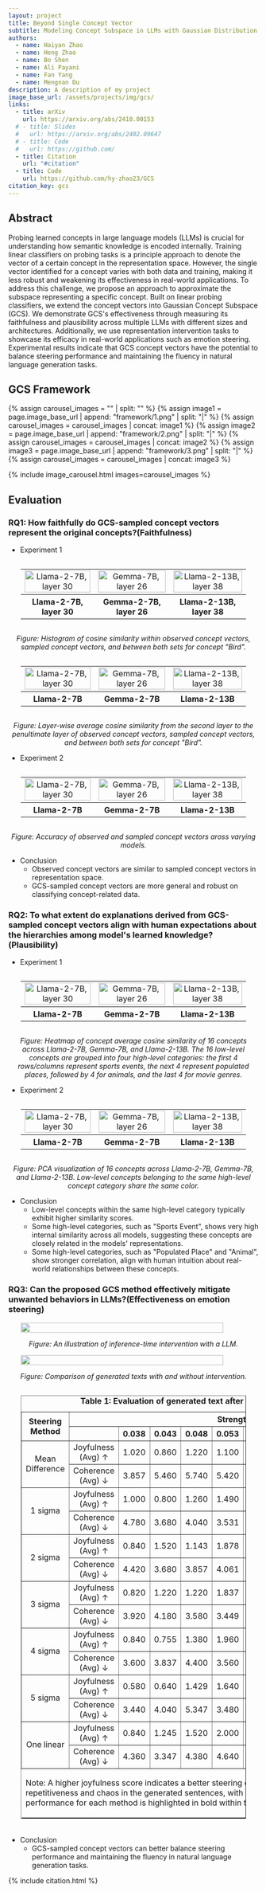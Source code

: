 ```yaml
---
layout: project
title: Beyond Single Concept Vector
subtitle: Modeling Concept Subspace in LLMs with Gaussian Distribution
authors:
  - name: Haiyan Zhao
  - name: Heng Zhao
  - name: Bo Shen
  - name: Ali Payani
  - name: Fan Yang
  - name: Mengnan Du
description: A description of my project
image_base_url: /assets/projects/img/gcs/
links:
  - title: arXiv
    url: https://arxiv.org/abs/2410.00153
  # - title: Slides
  #   url: https://arxiv.org/abs/2402.09647
  # - title: Code
  #   url: https://github.com/
  - title: Citation
    url: "#citation"
  - title: Code
    url: https://github.com/hy-zhao23/GCS
citation_key: gcs
---
```



## Abstract
Probing learned concepts in large language models (LLMs) is crucial for understanding how semantic knowledge is encoded internally. Training linear classifiers on probing tasks is a principle approach to denote the vector of a certain concept in the representation space. However, the single vector identified for a concept varies with both data and training, making it less robust and weakening its effectiveness in real-world applications. To address this challenge, we propose an approach to approximate the subspace representing a specific concept. Built on linear probing classifiers, we extend the concept vectors into Gaussian Concept Subspace (GCS). We demonstrate GCS's effectiveness through measuring its faithfulness and plausibility across multiple LLMs with different sizes and architectures. Additionally, we use representation intervention tasks to showcase its efficacy in real-world applications such as emotion steering. Experimental results indicate that GCS concept vectors have the potential to balance steering performance and maintaining the fluency in natural language generation tasks.

## GCS Framework

{% assign carousel_images = "" | split: "" %}
{% assign image1 = page.image_base_url | append: "framework/1.png" | split: "|" %}
{% assign carousel_images = carousel_images | concat: image1 %}
{% assign image2 = page.image_base_url | append: "framework/2.png" | split: "|" %}
{% assign carousel_images = carousel_images | concat: image2 %}
{% assign image3 = page.image_base_url | append: "framework/3.png" | split: "|" %}
{% assign carousel_images = carousel_images | concat: image3 %}

{% include image_carousel.html images=carousel_images %}

## Evaluation
### <strong>RQ1</strong>: How faithfully do GCS-sampled concept vectors represent the original concepts?(Faithfulness)
- Experiment 1

<div style="display: flex; justify-content: center;">
  <table style="width: 90%;">
    <tr>
      <td style="text-align: center;"><img src="{{ '/assets/projects/img/gcs/fig/hist/l7-hist-Bird-30.png' | relative_url }}" alt="Llama-2-7B, layer 30" style="width: 100%; max-width: 300px;"></td>
      <td style="text-align: center;"><img src="{{ '/assets/projects/img/gcs/fig/hist/g7-hist-Bird-26.png' | relative_url }}" alt="Gemma-7B, layer 26" style="width: 100%; max-width: 300px;"></td>
      <td style="text-align: center;"><img src="{{ '/assets/projects/img/gcs/fig/hist/l13-hist-Bird-38.png' | relative_url }}" alt="Llama-2-13B, layer 38" style="width: 100%; max-width: 300px;"></td>
    </tr>
    <tr>
      <th style="text-align: center;">Llama-2-7B, layer 30</th>
      <th style="text-align: center;">Gemma-2-7B, layer 26</th>
      <th style="text-align: center;">Llama-2-13B, layer 38</th>
    </tr>
  </table>
</div>
<p style="text-align: center;"><em>Figure: Histogram of cosine similarity within observed concept vectors, sampled concept vectors,
and between both sets for concept "Bird".</em></p>

<div style="display: flex; justify-content: center;">
  <table style="width: 90%;">
    <tr>
      <td style="text-align: center;"><img src="{{ '/assets/projects/img/gcs/fig/hist/l7-Averaged-similarities-Bird-o-s-1000.png' | relative_url }}" alt="Llama-2-7B, layer 30" style="width: 100%; max-width: 300px;"></td>
      <td style="text-align: center;"><img src="{{ '/assets/projects/img/gcs/fig/hist/g7-Averaged-similarities-Bird-o-s-1000.png' | relative_url }}" alt="Gemma-7B, layer 26" style="width: 100%; max-width: 300px;"></td>
      <td style="text-align: center;"><img src="{{ '/assets/projects/img/gcs/fig/hist/l13-Averaged-similarities-Bird-o-s-1000.png' | relative_url }}" alt="Llama-2-13B, layer 38" style="width: 100%; max-width: 300px;"></td>
    </tr>
    <tr>
      <th style="text-align: center;">Llama-2-7B</th>
      <th style="text-align: center;">Gemma-2-7B</th>
      <th style="text-align: center;">Llama-2-13B</th>
    </tr>
  </table>
</div>
<p style="text-align: center;"><em>Figure: Layer-wise average cosine similarity from the second layer to the penultimate layer of observed concept vectors, sampled concept vectors, and between both sets for concept "Bird".</em></p>

- Experiment 2
<div style="display: flex; justify-content: center;">
  <table style="width: 90%;">
    <tr>
      <td style="text-align: center;"><img src="{{ '/assets/projects/img/gcs/fig/acc/l7-Averaged-accuracy-Bird-o-s-1000.png' | relative_url }}" alt="Llama-2-7B, layer 30" style="width: 100%; max-width: 300px;"></td>
      <td style="text-align: center;"><img src="{{ '/assets/projects/img/gcs/fig/acc/g7-Averaged-accuracy-Bird-o-s-1000.png' | relative_url }}" alt="Gemma-7B, layer 26" style="width: 100%; max-width: 300px;"></td>
      <td style="text-align: center;"><img src="{{ '/assets/projects/img/gcs/fig/acc/l13-Averaged-accuracy-Bird-o-s-1000.png' | relative_url }}" alt="Llama-2-13B, layer 38" style="width: 100%; max-width: 300px;"></td>
    </tr>
    <tr>
      <th style="text-align: center;">Llama-2-7B</th>
      <th style="text-align: center;">Gemma-2-7B</th>
      <th style="text-align: center;">Llama-2-13B</th>
    </tr>
  </table>
</div>
<p style="text-align: center;"><em>Figure: Accuracy of observed and sampled concept vectors aross varying models.</em></p>

- Conclusion
  - Observed concept vectors are similar to sampled concept vectors in representation space.
  - GCS-sampled concept vectors are more general and robust on classifying concept-related data.

### <strong>RQ2</strong>: To what extent do explanations derived from GCS-sampled concept vectors align with human expectations about the hierarchies among model's learned knowledge?(Plausibility)
- Experiment 1
<div style="display: flex; justify-content: center;">
  <table style="width: 90%;">
    <tr>
      <td style="text-align: center;"><img src="{{ '/assets/projects/img/gcs/fig/heatmap/l7-sim-mat-s-30.png' | relative_url }}" alt="Llama-2-7B, layer 30" style="width: 100%; max-width: 300px;"></td>
      <td style="text-align: center;"><img src="{{ '/assets/projects/img/gcs/fig/heatmap/g7-sim-mat-s-26.png' | relative_url }}" alt="Gemma-7B, layer 26" style="width: 100%; max-width: 300px;"></td>
      <td style="text-align: center;"><img src="{{ '/assets/projects/img/gcs/fig/heatmap/l13-sim-mat-s-38.png' | relative_url }}" alt="Llama-2-13B, layer 38" style="width: 100%; max-width: 300px;"></td>
    </tr>
    <tr>
      <th style="text-align: center;">Llama-2-7B</th>
      <th style="text-align: center;">Gemma-2-7B</th>
      <th style="text-align: center;">Llama-2-13B</th>
    </tr>
  </table>
</div>
<p style="text-align: center;"><em>Figure: Heatmap of concept average cosine similarity of 16 concepts across Llama-2-7B, Gemma-7B, and Llama-2-13B. The 16 low-level concepts are grouped into four high-level categories: the first 4 rows/columns represent sports events, the next 4 represent populated places, followed by 4 for animals, and the last 4 for movie genres.</em></p>

- Experiment 2
<div style="display: flex; justify-content: center;">
  <table style="width: 90%;">
    <tr>
      <td style="text-align: center;"><img src="{{ '/assets/projects/img/gcs/fig/pca/l7-pca_sampled_layer_30.png' | relative_url }}" alt="Llama-2-7B, layer 30" style="width: 100%; max-width: 300px;"></td>
      <td style="text-align: center;"><img src="{{ '/assets/projects/img/gcs/fig/pca/g7-pca_sampled_layer_27.png' | relative_url }}" alt="Gemma-7B, layer 26" style="width: 100%; max-width: 300px;"></td>
      <td style="text-align: center;"><img src="{{ '/assets/projects/img/gcs/fig/pca/l13-pca_sampled_layer_38.png' | relative_url }}" alt="Llama-2-13B, layer 38" style="width: 100%; max-width: 300px;"></td>
    </tr>
    <tr>
      <th style="text-align: center;">Llama-2-7B</th>
      <th style="text-align: center;">Gemma-2-7B</th>
      <th style="text-align: center;">Llama-2-13B</th>
    </tr>
  </table>
</div>
<p style="text-align: center;"><em>Figure: PCA visualization of 16 concepts across Llama-2-7B, Gemma-7B, and Llama-2-13B.
Low-level concepts belonging to the same high-level concept category share the same color.</em></p>

- Conclusion
  - Low-level concepts within the same high-level category typically exhibit higher similarity scores.
  - Some high-level categories, such as "Sports Event", shows very high internal similarity across all models, suggesting these concepts are closely related in the models' representations.
  - Some high-level categories, such as "Populated Place" and "Animal", show stronger correlation, align with human intuition about real-world relationships between these concepts.

### <strong>RQ3</strong>: Can the proposed GCS method effectively mitigate unwanted behaviors in LLMs?(Effectiveness on emotion steering)
<div style="display: flex; justify-content: center;">
  <img src="{{ '/assets/projects/img/gcs/fig/intervention.png' | relative_url }}" style="width: 90%; max-width: 800px;">
</div>
<p style="text-align: center;"><em>Figure: An illustration of inference-time intervention with a LLM.</em></p>

<div style="display: flex; justify-content: center;">
  <img src="{{ '/assets/projects/img/gcs/fig/intervention_exp.png' | relative_url }}" style="width: 90%; max-width: 800px;">
</div>
<p style="text-align: center;"><em>Figure: Comparison of generated texts with and without intervention.</em></p>

<div style="display: flex; justify-content: center;">
<table border="1" style="width: 90%; border-collapse: collapse; margin-bottom: 20px; text-align: center;">
  <caption><strong>Table 1: Evaluation of generated text after adding steering vectors.</strong></caption>
  <thead>
    <tr>
      <th rowspan="2" style="text-align: center; vertical-align: middle;">Steering Method</th>
      <th colspan="10" style="text-align: center;">Strength</th>
    </tr>
    <tr>
      <th style="text-align: center;"></th>
      <th style="text-align: center;">0.038</th>
      <th style="text-align: center;">0.043</th>
      <th style="text-align: center;">0.048</th>
      <th style="text-align: center;">0.053</th>
      <th style="text-align: center;">0.059</th>
      <th style="text-align: center;">0.064</th>
      <th style="text-align: center;">0.069</th>
      <th style="text-align: center;">0.074</th>
      <th style="text-align: center;">0.080</th>
    </tr>
  </thead>
  <tbody>
    <tr>
      <td rowspan="2">Mean Difference</td>
      <td>Joyfulness (Avg) ↑</td>
      <td>1.020</td><td>0.860</td><td>1.220</td><td>1.100</td><td>1.653</td><td>1.245</td><td><strong>1.800</strong></td><td>1.780</td><td>1.260</td>
    </tr>
    <tr>
      <td>Coherence (Avg) ↓</td>
      <td>3.857</td><td>5.460</td><td>5.740</td><td>5.420</td><td>5.571</td><td>6.306</td><td><strong>5.440</strong></td><td>4.420</td><td>3.420</td>
    </tr>
    <tr>
      <td rowspan="2">1 sigma</td>
      <td>Joyfulness (Avg) ↑</td>
      <td>1.000</td><td>0.800</td><td>1.260</td><td>1.490</td><td>2.120</td><td><strong>2.980</strong></td><td>2.280</td><td>1.776</td><td>2.160</td>
    </tr>
    <tr>
      <td>Coherence (Avg) ↓</td>
      <td>4.780</td><td>3.680</td><td>4.040</td><td>3.531</td><td>4.860</td><td><strong>4.857</strong></td><td>6.480</td><td>5.347</td><td>5.800</td>
    </tr>
    <tr>
      <td rowspan="2">2 sigma</td>
      <td>Joyfulness (Avg) ↑</td>
      <td>0.840</td><td>1.520</td><td>1.143</td><td>1.878</td><td><strong>2.625</strong></td><td>2.458</td><td>2.520</td><td>2.340</td><td>1.960</td>
    </tr>
    <tr>
      <td>Coherence (Avg) ↓</td>
      <td>4.420</td><td>3.680</td><td>3.857</td><td>4.061</td><td><strong>5.854</strong></td><td>6.688</td><td>6.460</td><td>6.360</td><td>6.520</td>
    </tr>
    <tr>
      <td rowspan="2">3 sigma</td>
      <td>Joyfulness (Avg) ↑</td>
      <td>0.820</td><td>1.220</td><td>1.220</td><td>1.837</td><td>2.460</td><td><strong>2.571</strong></td><td>2.388</td><td>2.510</td><td>1.854</td>
    </tr>
    <tr>
      <td>Coherence (Avg) ↓</td>
      <td>3.920</td><td>4.180</td><td>3.580</td><td>3.449</td><td>5.120</td><td><strong>5.633</strong></td><td>6.204</td><td>6.633</td><td>5.542</td>
    </tr>
    <tr>
      <td rowspan="2">4 sigma</td>
      <td>Joyfulness (Avg) ↑</td>
      <td>0.840</td><td>0.755</td><td>1.380</td><td>1.960</td><td><strong>2.280</strong></td><td>2.224</td><td>2.612</td><td>2.720</td><td>1.520</td>
    </tr>
    <tr>
      <td>Coherence (Avg) ↓</td>
      <td>3.600</td><td>3.837</td><td>4.400</td><td>3.560</td><td><strong>4.720</strong></td><td>5.878</td><td>6.653</td><td>6.800</td><td>4.200</td>
    </tr>
    <tr>
      <td rowspan="2">5 sigma</td>
      <td>Joyfulness (Avg) ↑</td>
      <td>0.580</td><td>0.640</td><td>1.429</td><td>1.640</td><td><strong>2.458</strong></td><td>1.680</td><td>2.333</td><td>2.224</td><td>2.220</td>
    </tr>
    <tr>
      <td>Coherence (Avg) ↓</td>
      <td>3.440</td><td>4.040</td><td>5.347</td><td>3.480</td><td><strong>4.771</strong></td><td>5.900</td><td>5.625</td><td>5.694</td><td>4.980</td>
    </tr>
    <tr>
      <td rowspan="2">One linear</td>
      <td>Joyfulness (Avg) ↑</td>
      <td>0.840</td><td>1.245</td><td>1.520</td><td>2.000</td><td>2.292</td><td>2.580</td><td><strong>3.020</strong></td><td>2.480</td><td>2.080</td>
    </tr>
    <tr>
      <td>Coherence (Avg) ↓</td>
      <td>4.360</td><td>3.347</td><td>4.380</td><td>4.640</td><td>5.208</td><td>6.020</td><td><strong>5.918</strong></td><td>6.780</td><td>6.340</td>
    </tr>
    <tr>
      <td colspan="11" style="border: none; text-align: left;">
        <p>Note: A higher joyfulness score indicates a better steering effect. Coherence measures the repetitiveness and chaos in the generated sentences, with lower values being preferable. The best performance for each method is highlighted in bold within the table.</p>
      </td>
    </tr>
  </tbody>
</table>
</div>


- Conclusion
  - GCS-sampled concept vectors can better balance steering performance and maintaining the fluency in natural language generation tasks.


{% include citation.html %}


